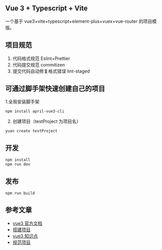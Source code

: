 ## Vue 3 + Typescript + Vite

一个基于 vue3+vite+typescript+element-plus+vuex+vue-router 的项目模版。

## 项目规范

1. 代码格式规范 Eslint+Prettier
2. 代码提交规范 commitizen
3. 提交代码自动修复格式错误 lint-staged

## 可通过脚手架快速创建自己的项目

1.全局安装脚手架

```
npm install april-vue3-cli
```

2. 创建项目（testProject 为项目名）

```
yuan create testProject
```

## 开发

```
npm install
npm run dev
```

## 发布

```
npm run build
```

## 参考文章

-   [vue3 官方文档](https://v3.cn.vuejs.org/)
-   [搭建项目](https://juejin.cn/post/6951649464637636622#heading-8)
-   [vue3 知识点](https://juejin.cn/post/6977004323742220319)
-   [规范项目](https://www.mdnice.com/writing/45c1f9d5fca04b04b443b3275bb5c986)
